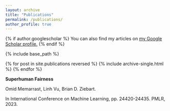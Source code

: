 ```yaml
---
layout: archive
title: "Publications"
permalink: /publications/
author_profile: true
---
```


{% if author.googlescholar %}
  You can also find my articles on <u><a href="{{author.googlescholar}}">my Google Scholar profile</a>.</u>
{% endif %}

{% include base_path %}

{% for post in site.publications reversed %}
  {% include archive-single.html %}
{% endfor %}




**Superhuman Fairness**

Omid Memarrast, Linh Vu, Brian D. Ziebart.

In International Conference on Machine Learning, pp. 24420-24435. PMLR, 2023.